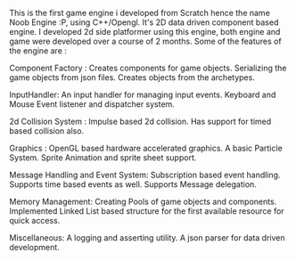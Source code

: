 This is the first game engine i developed from Scratch hence the name Noob Engine :P, using C++/Opengl. It's 2D data driven component based engine. I developed 2d side platformer using this engine, both engine and game were developed over a course of 2 months. 
Some of the features of the engine are :

Component Factory : 
Creates components for game objects.
Serializing the game objects from json files.
Creates objects from the archetypes.

InputHandler:
An input handler for managing input events.
Keyboard and Mouse Event listener and dispatcher system.

2d Collision System : 
Impulse based 2d collision.
Has support for timed based collision also.

Graphics :
OpenGL based hardware accelerated graphics.
A basic Particle System.
Sprite Animation and sprite sheet support.

Message Handling and Event System:
Subscription based event handling.
Supports time based events as well.
Supports Message delegation.

Memory Management:
Creating Pools of game objects and components.
Implemented Linked List based structure for the first available resource for quick access.

Miscellaneous:
A logging and asserting utility.
A json parser for data driven development.
